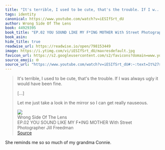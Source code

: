 ```yaml
---
title: "It's terrible, I used to be cute, that's the trouble. If I w..."
tags: identity
canonical: https://www.youtube.com/watch?v=iESIfSrt_dU
author: Wrong Side Of The Lens
book: 44929395
book_title: "EP.02 YOU SOUND LIKE MY F*ING MOTHER With Street Photographer Jill Freedman"
book_asin: 
hide_title: true
readwise_url: https://readwise.io/open/798153449
image: https://i.ytimg.com/vi/iESIfSrt_dU/maxresdefault.jpg
favicon_url: https://s2.googleusercontent.com/s2/favicons?domain=www.youtube.com
source_emoji: 🌐
source_url: "https://www.youtube.com/watch?v=iESIfSrt_dU#:~:text=It%27s%20terrible%2C%20I,get%20really%20nauseous."
---
```


> It's terrible, I used to be cute, that's the trouble. If I was always ugly it would have been fine.
> 
> [...]
> 
> Let me just take a look in the mirror so I can get really nauseous.
> <div class="quoteback-footer"><div class="quoteback-avatar"><img class="mini-favicon" src="https://s2.googleusercontent.com/s2/favicons?domain=www.youtube.com"></div><div class="quoteback-metadata"><div class="metadata-inner"><span style="display:none">FROM:</span><div aria-label="Wrong Side Of The Lens" class="quoteback-author"> Wrong Side Of The Lens</div><div aria-label="EP.02 YOU SOUND LIKE MY F*ING MOTHER With Street Photographer Jill Freedman" class="quoteback-title"> EP.02 YOU SOUND LIKE MY F*ING MOTHER With Street Photographer Jill Freedman</div></div></div><div class="quoteback-backlink"><a target="_blank" aria-label="go to the full text of this quotation" rel="noopener" href="https://www.youtube.com/watch?v=iESIfSrt_dU#:~:text=It%27s%20terrible%2C%20I,get%20really%20nauseous." class="quoteback-arrow"> Source</a></div></div>

She reminds me so so much of my grandma Connie.